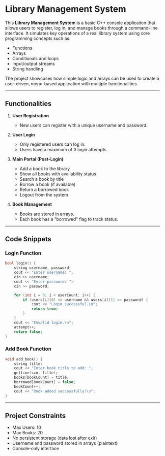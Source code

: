 # Library Management System

This **Library Management System** is a basic C++ console application that allows users to register, log in, and manage books through a command-line interface. It simulates key operations of a real library system using core programming concepts such as:

- Functions
- Arrays
- Conditionals and loops
- Input/output streams
- String handling

The project showcases how simple logic and arrays can be used to create a user-driven, menu-based application with multiple functionalities.

---

## Functionalities

1. **User Registration**  
   - New users can register with a unique username and password.

2. **User Login**  
   - Only registered users can log in.
   - Users have a maximum of 3 login attempts.

3. **Main Portal (Post-Login)**  
   - Add a book to the library
   - Show all books with availability status
   - Search a book by title
   - Borrow a book (if available)
   - Return a borrowed book
   - Logout from the system

4. **Book Management**  
   - Books are stored in arrays.
   - Each book has a "borrowed" flag to track status.

---

## Code Snippets

### Login Function

```cpp
bool login() {
    string username, password;
    cout << "Enter username: ";
    cin >> username;
    cout << "Enter password: ";
    cin >> password;

    for (int i = 0; i < userCount; i++) {
        if (users[i][0] == username && users[i][1] == password) {
            cout << "Login successful.\n";
            return true;
        }
    }
    cout << "Invalid login.\n";
    attempt++;
    return false;
}
```
### Add Book Function

```cpp
void add_book() {
    string title;
    cout << "Enter book title to add: ";
    getline(cin, title);
    books[bookCount] = title;
    borrowed[bookCount] = false;
    bookCount++;
    cout << "Book added successfully!\n";
}
```
---
## Project Constraints
- Max Users: 10
- Max Books: 20
- No persistent storage (data lost after exit)
- Username and password stored in arrays (plaintext)
- Console-only interface
